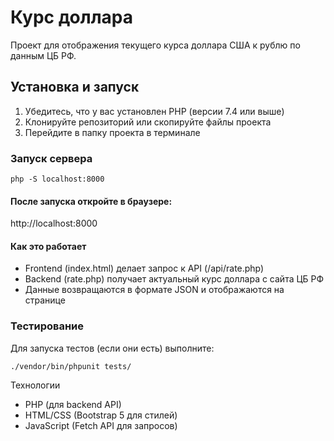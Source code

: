 # Курс доллара

Проект для отображения текущего курса доллара США к рублю по данным ЦБ РФ.

## Установка и запуск

1. Убедитесь, что у вас установлен PHP (версии 7.4 или выше)
2. Клонируйте репозиторий или скопируйте файлы проекта
3. Перейдите в папку проекта в терминале

### Запуск сервера

```
php -S localhost:8000
```

#### После запуска откройте в браузере:
http://localhost:8000

#### Как это работает
- Frontend (index.html) делает запрос к API (/api/rate.php)
- Backend (rate.php) получает актуальный курс доллара с сайта ЦБ РФ
- Данные возвращаются в формате JSON и отображаются на странице

### Тестирование
Для запуска тестов (если они есть) выполните:

```
./vendor/bin/phpunit tests/
```

Технологии
- PHP (для backend API)
- HTML/CSS (Bootstrap 5 для стилей)
- JavaScript (Fetch API для запросов)